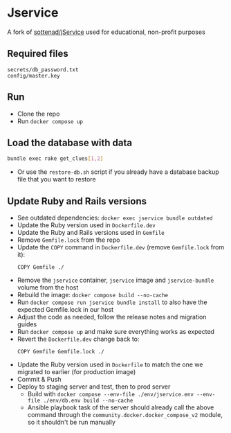 # Jservice

A fork of [sottenad/jService](https://github.com/sottenad/jService) used for educational, non-profit purposes

## Required files
```
secrets/db_password.txt
config/master.key
```

## Run
- Clone the repo
- Run `docker compose up`

## Load the database with data
```sh
bundle exec rake get_clues[1,2]
```
- Or use the `restore-db.sh` script if you already have a database backup file that you want to restore

## Update Ruby and Rails versions
- See outdated dependencies: `docker exec jservice bundle outdated`
- Update the Ruby version used in `Dockerfile.dev`
- Update the Ruby and Rails versions used in `Gemfile`
- Remove `Gemfile.lock` from the repo
- Update the `COPY` command in `Dockerfile.dev` (remove `Gemfile.lock` from it):
  ```
  COPY Gemfile ./
  ```
- Remove the `jservice` container, `jservice` image and `jservice-bundle` volume from the host
- Rebuild the image: `docker compose build --no-cache`
- Run `docker compose run jservice bundle install` to also have the expected Gemfile.lock in our host
- Adjust the code as needed, follow the release notes and migration guides
- Run `docker compose up` and make sure everything works as expected
- Revert the `Dockerfile.dev` change back to:
  ```
  COPY Gemfile Gemfile.lock ./
  ```
- Update the Ruby version used in `Dockerfile` to match the one we migrated to earlier (for production image)
- Commit & Push
- Deploy to staging server and test, then to prod server
  - Build with `docker compose --env-file ./env/jservice.env --env-file ./env/db.env build --no-cache`
  - Ansible playbook task of the server should already call the above command through the `community.docker.docker_compose_v2` module, so it shouldn't be run manually